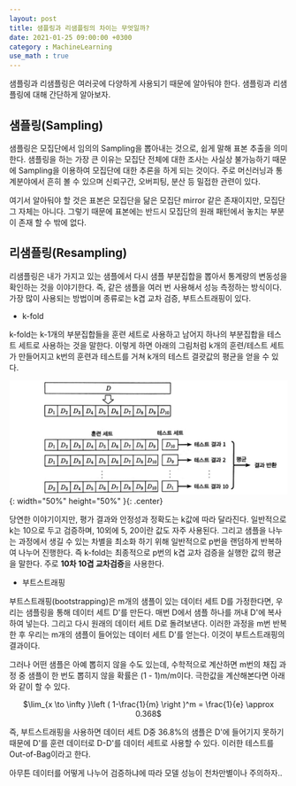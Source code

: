 ```yaml
---
layout: post
title: 샘플링과 리샘플링의 차이는 무엇일까?
date: 2021-01-25 09:00:00 +0300
category : MachineLearning
use_math : true
---   
```


샘플링과 리샘플링은 여러곳에 다양하게 사용되기 때문에 알아둬야 한다. 샘플링과 리샘플링에 대해 간단하게 알아보자.

## 샘플링(Sampling)

샘플링은 모집단에서 임의의 Sampling을 뽑아내는 것으로, 쉽게 말해 표본 추출을 의미한다. 샘플링을 하는 가장 큰 이유는 모집단 전체에 대한 조사는 사실상 불가능하기 때문에 Sampling을 이용하여 모집단에 대한 추론을 하게 되는 것이다. 주로 머신러닝과 통계분야에서 흔히 볼 수 있으며 신뢰구간, 오버피팅, 분산 등 밀접한 관련이 있다.     

여기서 알아둬야 할 것은 표본은 모집단을 닮은 모집단 mirror 같은 존재이지만, 모집단 그 자체는 아니다. 그렇기 때문에 표본에는 반드시 모집단의 원래 패턴에서 놓치는 부분이 존재 할 수 밖에 없다. 

## 리샘플링(Resampling)

리샘플링은 내가 가지고 있는 샘플에서 다시 샘플 부분집합을 뽑아서 통계량의 변동성을 확인하는 것을 이야기한다. 즉, 같은 샘플을 여러 번 사용해서 성능 측정하는 방식이다. 가장 많이 사용되는 방법이며 종류로는 k겹 교차 검증, 부트스트래핑이 있다. 

* k-fold 

k-fold는 k-1개의 부분집합들을 훈련 세트로 사용하고 남어지 하나의 부분집합을 테스트 세트로 사용하는 것을 말한다. 이렇게 하면 아래의 그림처럼 k개의 훈련/테스트 세트가 만들어지고 k번의 훈련과 테스트를 거쳐 k개의 테스트 결괏값의 평균을 얻을 수 있다. 

![k-fold](/public/img/k-fold.jpg){: width="50%" height="50%" }{: .center}

당연한 이야기이지만, 평가 결과와 안정성과 정확도는 k값에 따라 달라진다. 일반적으로 k는 10으로 두고 검증하며, 10외에 5, 20이란 값도 자주 사용된다. 그리고 샘플을 나누는 과정에서 생길 수 있는 차별을 최소화 하기 위해 일반적으로 p번을 랜덤하게 반복하여 나누어 진행한다. 즉 k-fold는 최종적으로 p번의 k겹 교차 검증을 실행한 값의 평균을 말한다. 주로 **10차 10겹 교차검증**을 사용한다. 

* 부트스트래핑 

부트스트래핑(bootstrapping)은 m개의 샘플이 있는 데이터 세트 D를 가정한다면, 우리는 샘플링을 통해 데이터 세트 D'를 만든다. 매번 D에서 샘플 하나를 꺼내 D'에 복사하여 넣는다. 그리고 다시 원래의 데이터 세트 D로 돌려보낸다. 이러한 과정을 m번 반복한 후 우리는 m개의 샘플이 들어있는 데이터 세트 D'를 얻는다. 이것이 부트스트래핑의 결과이다.  


그러나 어떤 샘플은 아예 뽑히지 않을 수도 있는데, 수학적으로 계산하면 m번의 채집 과정 중 샘플이 한 번도 뽑히지 않을 확률은 (1 - 1)m/m이다. 극한값을 계산해본다면 아래와 같이 할 수 있다. 

<center>$\lim_{x \to \infty }\left ( 1-\frac{1}{m} \right )^m = \frac{1}{e} \approx 0.368$</center>

즉, 부트스트래핑을 사용하면 데이터 세트 D중 36.8%의 샘플은 D'에 들어기지 못하기 때문에 D'를 훈련 데이터로 D-D'를 데이터 세트로 사용할 수 있다. 이러한 테스트를 Out-of-Bag이라고 한다.

아무튼 데이터를 어떻게 나누어 검증하냐에 따라 모델 성능이 천차만별이나 주의하자..



